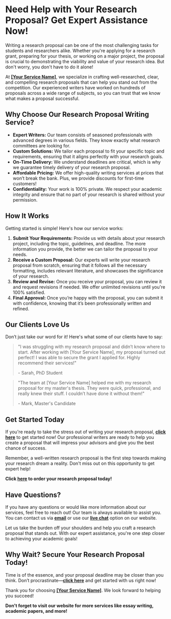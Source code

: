 # Need Help with Your Research Proposal? Get Expert Assistance Now!

Writing a research proposal can be one of the most challenging tasks for students and researchers alike. Whether you're applying for a research grant, preparing for your thesis, or working on a major project, the proposal is crucial to demonstrating the viability and value of your research idea. But don't worry, you don't have to do it alone!

At **[[Your Service Name]](https://tinyurl.com/topessay?keyword=a+research+proposal)**, we specialize in crafting well-researched, clear, and compelling research proposals that can help you stand out from the competition. Our experienced writers have worked on hundreds of proposals across a wide range of subjects, so you can trust that we know what makes a proposal successful.

## Why Choose Our Research Proposal Writing Service?

- **Expert Writers:** Our team consists of seasoned professionals with advanced degrees in various fields. They know exactly what research committees are looking for.
- **Custom Solutions:** We tailor each proposal to fit your specific topic and requirements, ensuring that it aligns perfectly with your research goals.
- **On-Time Delivery:** We understand deadlines are critical, which is why we guarantee timely delivery of your research proposal.
- **Affordable Pricing:** We offer high-quality writing services at prices that won’t break the bank. Plus, we provide discounts for first-time customers!
- **Confidentiality:** Your work is 100% private. We respect your academic integrity and ensure that no part of your research is shared without your permission.

## How It Works

Getting started is simple! Here's how our service works:

1. **Submit Your Requirements:** Provide us with details about your research project, including the topic, guidelines, and deadline. The more information you provide, the better we can tailor the proposal to your needs.
2. **Receive a Custom Proposal:** Our experts will write your research proposal from scratch, ensuring that it follows all the necessary formatting, includes relevant literature, and showcases the significance of your research.
3. **Review and Revise:** Once you receive your proposal, you can review it and request revisions if needed. We offer unlimited revisions until you're 100% satisfied.
4. **Final Approval:** Once you’re happy with the proposal, you can submit it with confidence, knowing that it’s been professionally written and refined.

## Our Clients Love Us

Don’t just take our word for it! Here's what some of our clients have to say:

> "I was struggling with my research proposal and didn’t know where to start. After working with [Your Service Name], my proposal turned out perfect! I was able to secure the grant I applied for. Highly recommend their services!"
> 
> <footer>- Sarah, PhD Student</footer>

> "The team at [Your Service Name] helped me with my research proposal for my master's thesis. They were quick, professional, and really knew their stuff. I couldn’t have done it without them!"
> 
> <footer>- Mark, Master's Candidate</footer>

## Get Started Today

If you're ready to take the stress out of writing your research proposal, **[click here](https://tinyurl.com/topessay?keyword=a+research+proposal)** to get started now! Our professional writers are ready to help you create a proposal that will impress your advisors and give you the best chance of success.

Remember, a well-written research proposal is the first step towards making your research dream a reality. Don't miss out on this opportunity to get expert help!

**Click [here](https://tinyurl.com/topessay?keyword=a+research+proposal) to order your research proposal today!**

## Have Questions?

If you have any questions or would like more information about our services, feel free to reach out! Our team is always available to assist you. You can contact us via **[email](https://tinyurl.com/topessay?keyword=a+research+proposal)** or use our **[live chat](https://tinyurl.com/topessay?keyword=a+research+proposal)** option on our website.

Let us take the burden off your shoulders and help you craft a research proposal that stands out. With our expert assistance, you're one step closer to achieving your academic goals!

## Why Wait? Secure Your Research Proposal Today!

Time is of the essence, and your proposal deadline may be closer than you think. Don’t procrastinate—**[click here](https://tinyurl.com/topessay?keyword=a+research+proposal)** and get started with us right now!

Thank you for choosing **[[Your Service Name]](https://tinyurl.com/topessay?keyword=a+research+proposal)**. We look forward to helping you succeed!

**Don't forget to visit our website for more services like essay writing, academic papers, and more!**
